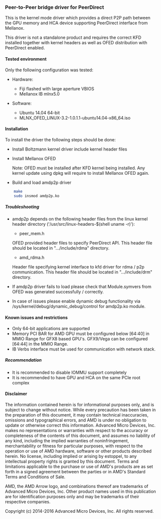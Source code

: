 ### Peer-to-Peer bridge driver for PeerDirect

This is the kernel mode driver which provides a direct P2P path between the GPU memory
and HCA device supporting PeerDirect interface from Mellanox.

This driver is not a standalone product and requires the correct KFD
installed together with kernel headers as well as OFED distribution with
PeerDirect enabled.

#### Tested environment

Only the following configuration was tested:

- Hardware:
    - Fiji flashed with large aperture VBIOS
    - Mellanox IB mlnx5.0

- Software:
    - Ubuntu 14.04 64-bit
    - MLNX_OFED_LINUX-3.2-1.0.1.1-ubuntu14.04-x86_64.iso


#### Installation

To install the driver the following steps should be done:

- Install Boltzmann kernel driver include kernel header files
- Install Mellanox OFED

    Note: OFED must be installed after KFD kernel being installed. Any kernel update using dpkg will require
    to install Mellanox OFED again.


- Build and load amdp2p driver
```bash
    make
    sudo insmod amdp2p.ko
```

##### Troubleshooting

- amdp2p depends on the following header files from the linux kernel header
directory ('/usr/src/linux-headers-$(shell uname -r)'):

    - peer_mem.h

    OFED provided header files to specify PeerDirect API. This header file
    should be located in ".../include/rdma"  directory.

    - amd_rdma.h

    Header file specifying kernel interface to kfd driver for rdma / p2p communication.
    This header file should be located in  ".../include/drm" directory.

- If amdp2p driver fails to load please check that Module.symvers from OFED was generated successfully / correctly.


- In case of issues please enable dynamic debug functionality via /sys/kernel/debug/dynamic_debug/control for amdp2p.ko module.


#### Known issues and restrictions

- Only 64-bit applications are supported
- Memory PCI BAR for AMD GPU must be configured below [64:40] in MMIO Range for GFX8 based GPU's.  GFX9/Vega can be configured [64:44] in the MMIO Range. 
- IB Verbs interface must be used for communication with network stack.

##### Recommendation

- It is recommended to disable IOMMU support completely
- It is recommended to have GPU and HCA on the same PCIe root complex

#### Disclaimer

The information contained herein is for informational purposes only, and is subject to change without notice. While every precaution has been taken in the preparation of this document, it may contain technical inaccuracies, omissions and typographical errors, and AMD is under no obligation to update or otherwise correct this information. Advanced Micro Devices, Inc. makes no representations or warranties with respect to the accuracy or completeness of the contents of this document, and assumes no liability of any kind, including the implied warranties of noninfringement, merchantability or fitness for particular purposes, with respect to the operation or use of AMD hardware, software or other products described herein. No license, including implied or arising by estoppel, to any intellectual property rights is granted by this document. Terms and limitations applicable to the purchase or use of AMD's products are as set forth in a signed agreement between the parties or in AMD's Standard Terms and Conditions of Sale.

AMD, the AMD Arrow logo, and combinations thereof are trademarks of Advanced Micro Devices, Inc. Other product names used in this publication are for identification purposes only and may be trademarks of their respective companies.

Copyright (c) 2014-2016 Advanced Micro Devices, Inc. All rights reserved.
